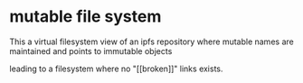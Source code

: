 # mutable file system

This a virtual filesystem view of an ipfs repository
where mutable names are maintained and points to immutable objects

leading to a filesystem where no "[[broken]]" links exists.
